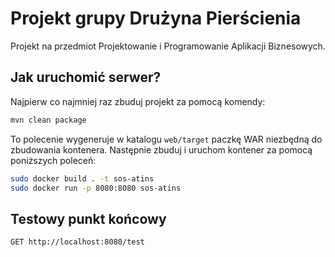 # Projekt grupy Drużyna Pierścienia
Projekt na przedmiot Projektowanie i Programowanie Aplikacji Biznesowych.

## Jak uruchomić serwer?
Najpierw co najmniej raz zbuduj projekt za pomocą komendy:
```bash
mvn clean package
```
To polecenie wygeneruje w katalogu `web/target` paczkę WAR 
niezbędną do zbudowania kontenera.
Następnie zbuduj i uruchom kontener za pomocą poniższych poleceń:
```bash
sudo docker build . -t sos-atins
sudo docker run -p 8080:8080 sos-atins
```
## Testowy punkt końcowy
```bash
GET http://localhost:8080/test
```
